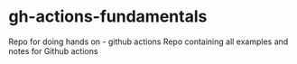 # gh-actions-fundamentals
Repo for doing hands on  - github actions
Repo containing all examples and notes for Github actions
